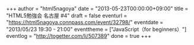 +++
author = "html5nagoya"
date = "2013-05-23T00:00:00+09:00"
title = "HTML5勉強会 名古屋 #4"
draft = false
eventurl = "https://html5nagoya.connpass.com/event/32798/"
eventdate = "2013/05/23 19:30 - 21:00"
eventtheme = ["JavaScript（for beginners）"]
eventlog = "http://togetter.com/li/507389"
done = true
+++
